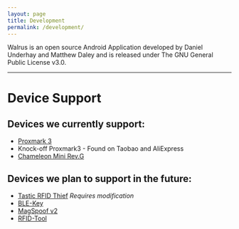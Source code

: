 ```yaml
---
layout: page
title: Development
permalink: /development/
---
```


Walrus is an open source Android Application developed by Daniel Underhay and Matthew Daley and is released under The GNU General Public License v3.0. 

---
# Device Support

## Devices we currently support:
+ [Proxmark 3](http://hackerwarehouse.com/product/proxmark3-kit/)
+ Knock-off Proxmark3 - Found on Taobao and AliExpress
+ [Chameleon Mini Rev.G](https://shop.kasper.it/chameleonmini/)

## Devices we plan to support in the future:
+ [Tastic RFID Thief](https://www.bishopfox.com/resources/tools/rfid-hacking/attack-tools/) *Requires modification*
+ [BLE-Key](http://hackerwarehouse.com/product/blekey/)
+ [MagSpoof v2](https://store.ryscc.com/collections/all/products/magspoof)
+ [RFID-Tool](https://github.com/rfidtool/ESP-RFID-Tool/blob/master/README.md#esp-rfid-tool)
